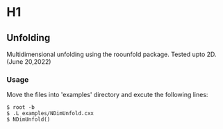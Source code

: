 # H1

## Unfolding
Multidimensional unfolding using the roounfold package. Tested upto 2D. (June 20,2022)

### Usage
Move the files into 'examples' directory and excute the following lines:

	$ root -b
	$ .L examples/NDimUnfold.cxx
	$ NDimUnfold()
